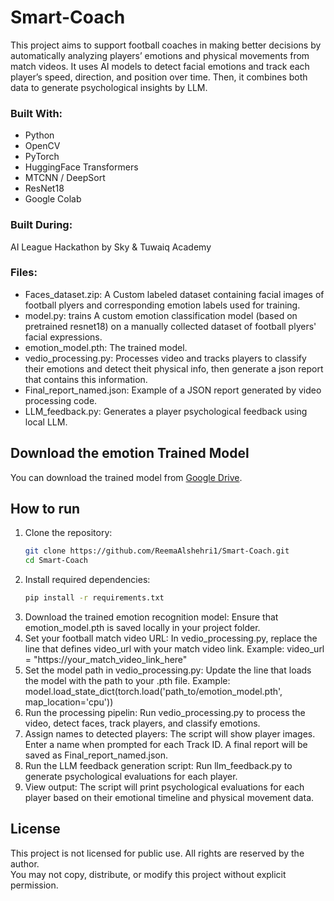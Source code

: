 # Smart-Coach
This project aims to support football coaches in making better decisions by automatically analyzing players’ emotions and physical movements from match videos.  It uses AI models to detect facial emotions and track each player’s speed, direction, and position over time. Then, it combines both  data to generate  psychological  insights by LLM.
###  Built With:
- Python
- OpenCV
- PyTorch
- HuggingFace Transformers
- MTCNN / DeepSort
- ResNet18
- Google Colab

###  Built During:
AI League Hackathon by Sky & Tuwaiq Academy

### Files:
- Faces_dataset.zip: A Custom labeled dataset containing facial images of football plyers and corresponding emotion labels used for training.
- model.py: trains A custom emotion classification model (based on pretrained resnet18) on a manually collected dataset of football plyers' facial expressions.
- emotion_model.pth: The trained model.
- vedio_processing.py: Processes video and tracks players to classify their emotions and detect theit physical info, then generate a json report that contains this information.
- Final_report_named.json: Example of a JSON report generated by video processing code.
- LLM_feedback.py: Generates a player psychological feedback using local LLM.

## Download the emotion Trained Model
You can download the trained model from [Google Drive](https://drive.google.com/file/d/1EBeqwMV4Vf_LlaFmW22PNjukdUYjOcXh/view?usp=sharing).

## How to run


1. Clone the repository:
   ```bash
   git clone https://github.com/ReemaAlshehri1/Smart-Coach.git
   cd Smart-Coach
2. Install required dependencies:
   ```bash
   pip install -r requirements.txt
3. Download the trained emotion recognition model:
   Ensure that emotion_model.pth is saved locally in your project folder.
4. Set your football match video URL:
In vedio_processing.py, replace the line that defines video_url with your match video link.
Example:
video_url = "https://your_match_video_link_here"
5. Set the model path in vedio_processing.py:
Update the line that loads the model with the path to your .pth file.
Example:
model.load_state_dict(torch.load('path_to/emotion_model.pth', map_location='cpu'))
6. Run the processing pipelin:
Run vedio_processing.py to process the video, detect faces, track players, and classify emotions.
7. Assign names to detected players:
The script will show player images. Enter a name when prompted for each Track ID.
A final report will be saved as Final_report_named.json.
8. Run the LLM feedback generation script:
Run llm_feedback.py to generate psychological evaluations for each player.
9. View output:
The script will print psychological evaluations for each player based on their emotional timeline and physical movement data.



 ##  License
This project is not licensed for public use. All rights are reserved by the author.  
You may not copy, distribute, or modify this project without explicit permission.

